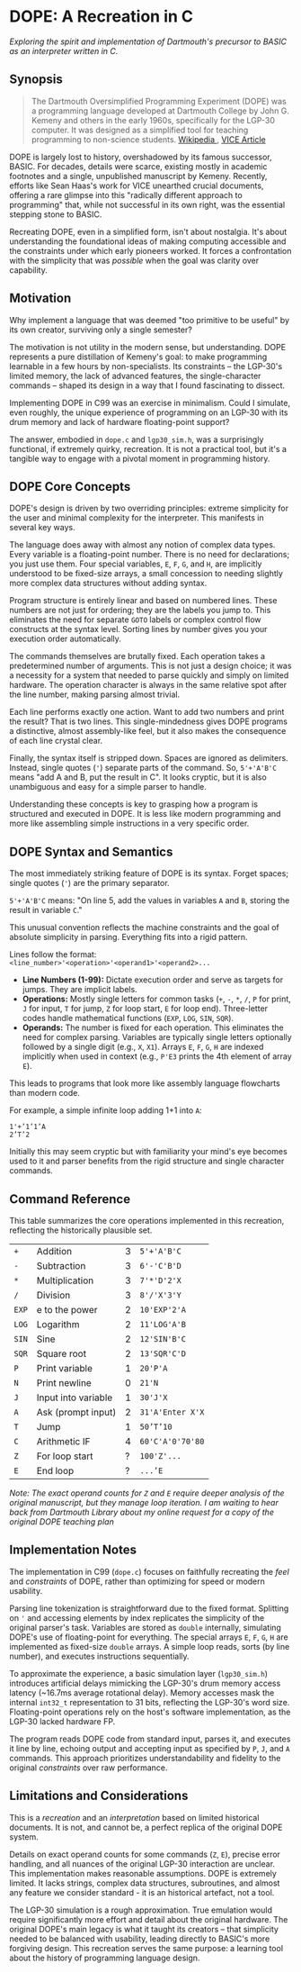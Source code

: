 # **DOPE: A Recreation in C**

*Exploring the spirit and implementation of Dartmouth's precursor to BASIC as an interpreter written in C.*

## Synopsis

> The Dartmouth Oversimplified Programming Experiment (DOPE) was a programming language developed at Dartmouth College by John G. Kemeny and others in the early 1960s, specifically for the LGP-30 computer. It was designed as a simplified tool for teaching programming to non-science students. [Wikipedia ](https://en.wikipedia.org/wiki/Dartmouth_Oversimplified_Programming_Experiment), [VICE Article ](https://vice.com/...link-to-vice-article-if-available)

DOPE is largely lost to history, overshadowed by its famous successor, BASIC. For decades, details were scarce, existing mostly in academic footnotes and a single, unpublished manuscript by Kemeny. Recently, efforts like Sean Haas's work for VICE unearthed crucial documents, offering a rare glimpse into this "radically different approach to programming" that, while not successful in its own right, was the essential stepping stone to BASIC.

Recreating DOPE, even in a simplified form, isn't about nostalgia. It's about understanding the foundational ideas of making computing accessible and the constraints under which early pioneers worked. It forces a confrontation with the simplicity that was *possible* when the goal was clarity over capability.

## **Motivation**

Why implement a language that was deemed "too primitive to be useful" by its own creator, surviving only a single semester?

The motivation is not utility in the modern sense, but understanding. DOPE represents a pure distillation of Kemeny's goal: to make programming learnable in a few hours by non-specialists. Its constraints – the LGP-30's limited memory, the lack of advanced features, the single-character commands – shaped its design in a way that I found fascinating to dissect.

Implementing DOPE in C99 was an exercise in minimalism. Could I simulate, even roughly, the unique experience of programming on an LGP-30 with its drum memory and lack of hardware floating-point support?

The answer, embodied in `dope.c` and `lgp30_sim.h`, was a surprisingly functional, if extremely quirky, recreation. It is not a practical tool, but it's a tangible way to engage with a pivotal moment in programming history.

## **DOPE Core Concepts**

DOPE's design is driven by two overriding principles: extreme simplicity for the user and minimal complexity for the interpreter. This manifests in several key ways.

The language does away with almost any notion of complex data types. Every variable is a floating-point number. There is no need for declarations; you just use them. Four special variables, `E`, `F`, `G`, and `H`, are implicitly understood to be fixed-size arrays, a small concession to needing slightly more complex data structures without adding syntax. 

Program structure is entirely linear and based on numbered lines. These numbers are not just for ordering; they are the labels you jump to. This eliminates the need for separate `GOTO` labels or complex control flow constructs at the syntax level. Sorting lines by number gives you your execution order automatically.

The commands themselves are brutally fixed. Each operation takes a predetermined number of arguments. This is not just a design choice; it was a necessity for a system that needed to parse quickly and simply on limited hardware. The operation character is always in the same relative spot after the line number, making parsing almost trivial.

Each line performs exactly one action. Want to add two numbers and print the result? That is two lines. This single-mindedness gives DOPE programs a distinctive, almost assembly-like feel, but it also makes the consequence of each line crystal clear.

Finally, the syntax itself is stripped down. Spaces are ignored as delimiters. Instead, single quotes (`'`) separate parts of the command. So, `5'+'A'B'C` means "add A and B, put the result in C". It looks cryptic, but it is also unambiguous and easy for a simple parser to handle.

Understanding these concepts is key to grasping how a program is structured and executed in DOPE. It is less like modern programming and more like assembling simple instructions in a very specific order.

## **DOPE Syntax and Semantics**

The most immediately striking feature of DOPE is its syntax. Forget spaces; single quotes (`'`) are the primary separator.

`5'+'A'B'C` means: "On line 5, add the values in variables `A` and `B`, storing the result in variable `C`."

This unusual convention reflects the machine constraints and the goal of absolute simplicity in parsing. Everything fits into a rigid pattern.

Lines follow the format: `<line_number>'<operation>'<operand1>'<operand2>...`

- **Line Numbers (1-99):** Dictate execution order and serve as targets for jumps. They are implicit labels.
- **Operations:** Mostly single letters for common tasks (`+`, `-`, `*`, `/`, `P` for print, `J` for input, `T` for jump, `Z` for loop start, `E` for loop end). Three-letter codes handle mathematical functions (`EXP`, `LOG`, `SIN`, `SQR`).
- **Operands:** The number is fixed for each operation. This eliminates the need for complex parsing. Variables are typically single letters optionally followed by a single digit (e.g., `X`, `X1`). Arrays `E`, `F`, `G`, `H` are indexed implicitly when used in context (e.g., `P'E3` prints the 4th element of array `E`).

This leads to programs that look more like assembly language flowcharts than modern code. 

For example, a simple infinite loop adding 1+1 into `A`:

```
1'+’1’1’A
2’T’2
```

Initially this may seem cryptic but with familiarity your mind's eye becomes used to it and parser benefits from the rigid structure and single character commands.

## **Command Reference**

This table summarizes the core operations implemented in this recreation, reflecting the historically plausible set.

|       |                     |      |                  |
| ----- | ------------------- | ---- | ---------------- |
| `+`   | Addition            | 3    | `5'+'A'B'C`      |
| `-`   | Subtraction         | 3    | `6'-'C'B'D`      |
| `*`   | Multiplication      | 3    | `7'*'D'2'X`      |
| `/`   | Division            | 3    | `8'/'X'3'Y`      |
| `EXP` | e to the power      | 2    | `10'EXP'2'A`     |
| `LOG` | Logarithm           | 2    | `11'LOG'A'B`     |
| `SIN` | Sine                | 2    | `12'SIN'B'C`     |
| `SQR` | Square root         | 2    | `13'SQR'C'D`     |
| `P`   | Print variable      | 1    | `20'P'A`         |
| `N`   | Print newline       | 0    | `21'N`           |
| `J`   | Input into variable | 1    | `30'J'X`         |
| `A`   | Ask (prompt input)  | 2    | `31'A'Enter X'X` |
| `T`   | Jump                | 1    | `50’T’10`        |
| `C`   | Arithmetic IF       | 4    | `60'C'A'0'70'80` |
| `Z`   | For loop start      | ?    | `100'Z'...`      |
| `E`   | End loop            | ?    | `...’E`          |

*Note: The exact operand counts for `Z` and `E` require deeper analysis of the original manuscript, but they manage loop iteration. I am waiting to hear back from Dartmouth Library about my online request for a copy of the original DOPE teaching plan*

## **Implementation Notes**

The implementation in C99 (`dope.c`) focuses on faithfully recreating the *feel* and *constraints* of DOPE, rather than optimizing for speed or modern usability.

Parsing line tokenization is straightforward due to the fixed format. Splitting on `'` and accessing elements by index replicates the simplicity of the original parser's task. Variables are stored as `double` internally, simulating DOPE's use of floating-point for everything. The special arrays `E`, `F`, `G`, `H` are implemented as fixed-size `double` arrays. A simple loop reads, sorts (by line number), and executes instructions sequentially.

To approximate the experience, a basic simulation layer (`lgp30_sim.h`) introduces artificial delays mimicking the LGP-30's drum memory access latency (~16.7ms average rotational delay). Memory accesses mask the internal `int32_t` representation to 31 bits, reflecting the LGP-30's word size. Floating-point operations rely on the host's software implementation, as the LGP-30 lacked hardware FP.

The program reads DOPE code from standard input, parses it, and executes it line by line, echoing output and accepting input as specified by `P`, `J`, and `A` commands. This approach prioritizes understandability and fidelity to the original *constraints* over raw performance.

## **Limitations and Considerations**

This is a *recreation* and an *interpretation* based on limited historical documents. It is not, and cannot be, a perfect replica of the original DOPE system.

Details on exact operand counts for some commands (`Z`, `E`), precise error handling, and all nuances of the original LGP-30 interaction are unclear. This implementation makes reasonable assumptions. DOPE is extremely limited. It lacks strings, complex data structures, subroutines, and almost any feature we consider standard - it is an historical artefact, not a tool.

The LGP-30 simulation is a rough approximation. True emulation would require significantly more effort and detail about the original hardware. The original DOPE's main legacy is what it taught its creators – that simplicity needed to be balanced with usability, leading directly to BASIC's more forgiving design. This recreation serves the same purpose: a learning tool about the history of programming language design.

